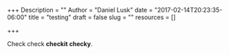 +++
Description = ""
Author = "Daniel Lusk"
date = "2017-02-14T20:23:35-06:00"
title = "testing"
draft = false
slug = ""
resources = []

+++

Check check **checkit checky**.
